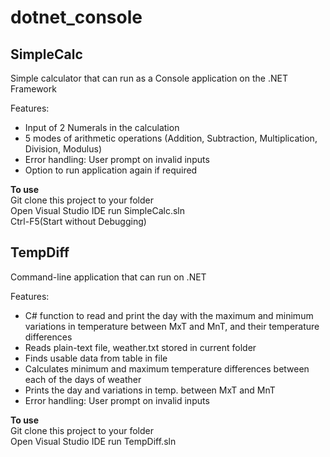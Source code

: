 # dotnet_console
## SimpleCalc
Simple calculator that can run as a Console application on the .NET Framework  
  
Features:
- Input of 2 Numerals in the calculation
- 5 modes of arithmetic operations (Addition, Subtraction, Multiplication, Division, Modulus)
- Error handling: User prompt on invalid inputs
- Option to run application again if required

**To use**  
Git clone this project to your folder  
Open Visual Studio IDE run SimpleCalc.sln  
Ctrl-F5(Start without Debugging)  
  
## TempDiff
Command-line application that can run on .NET 
  
Features:  
- C# function to read and print the day with the maximum and minimum variations in temperature between MxT and MnT, and their temperature differences
- Reads plain-text file, weather.txt stored in current folder 
- Finds usable data from table in file
- Calculates minimum and maximum temperature differences between each of the days of weather
- Prints the day and variations in temp. between MxT and MnT
- Error handling: User prompt on invalid inputs

**To use**  
Git clone this project to your folder  
Open Visual Studio IDE run TempDiff.sln  
